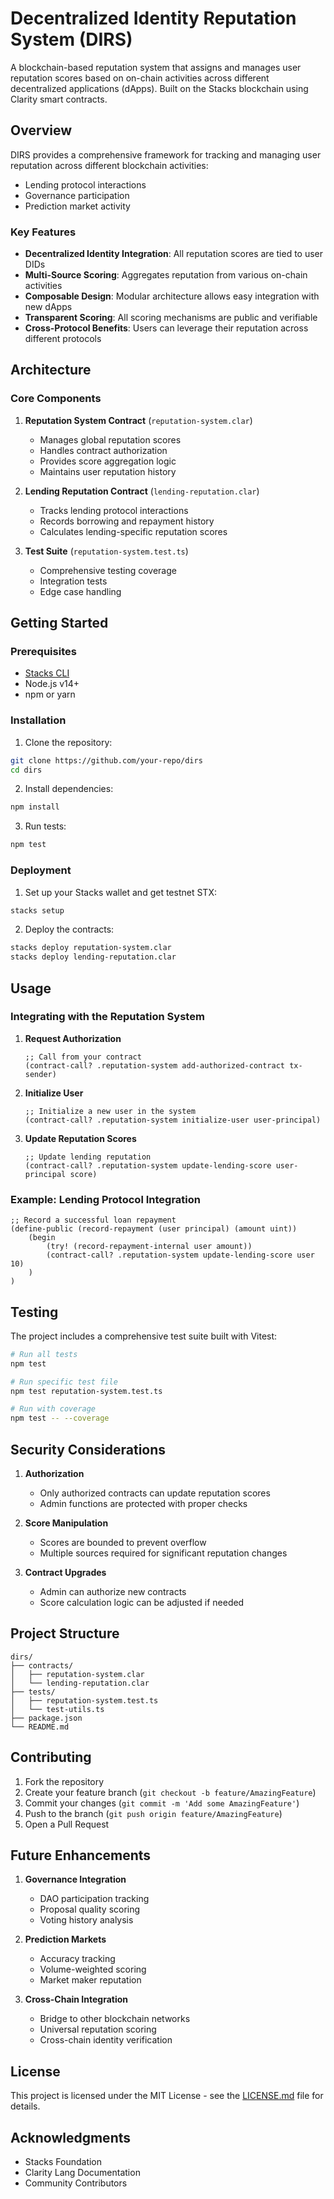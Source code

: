 # Decentralized Identity Reputation System (DIRS)

A blockchain-based reputation system that assigns and manages user reputation scores based on on-chain activities across different decentralized applications (dApps). Built on the Stacks blockchain using Clarity smart contracts.

## Overview

DIRS provides a comprehensive framework for tracking and managing user reputation across different blockchain activities:
- Lending protocol interactions
- Governance participation
- Prediction market activity

### Key Features

- **Decentralized Identity Integration**: All reputation scores are tied to user DIDs
- **Multi-Source Scoring**: Aggregates reputation from various on-chain activities
- **Composable Design**: Modular architecture allows easy integration with new dApps
- **Transparent Scoring**: All scoring mechanisms are public and verifiable
- **Cross-Protocol Benefits**: Users can leverage their reputation across different protocols

## Architecture

### Core Components

1. **Reputation System Contract** (`reputation-system.clar`)
    - Manages global reputation scores
    - Handles contract authorization
    - Provides score aggregation logic
    - Maintains user reputation history

2. **Lending Reputation Contract** (`lending-reputation.clar`)
    - Tracks lending protocol interactions
    - Records borrowing and repayment history
    - Calculates lending-specific reputation scores

3. **Test Suite** (`reputation-system.test.ts`)
    - Comprehensive testing coverage
    - Integration tests
    - Edge case handling

## Getting Started

### Prerequisites

- [Stacks CLI](https://docs.stacks.co/get-started/command-line)
- Node.js v14+
- npm or yarn

### Installation

1. Clone the repository:
```bash
git clone https://github.com/your-repo/dirs
cd dirs
```

2. Install dependencies:
```bash
npm install
```

3. Run tests:
```bash
npm test
```

### Deployment

1. Set up your Stacks wallet and get testnet STX:
```bash
stacks setup
```

2. Deploy the contracts:
```bash
stacks deploy reputation-system.clar
stacks deploy lending-reputation.clar
```

## Usage

### Integrating with the Reputation System

1. **Request Authorization**
   ```clarity
   ;; Call from your contract
   (contract-call? .reputation-system add-authorized-contract tx-sender)
   ```

2. **Initialize User**
   ```clarity
   ;; Initialize a new user in the system
   (contract-call? .reputation-system initialize-user user-principal)
   ```

3. **Update Reputation Scores**
   ```clarity
   ;; Update lending reputation
   (contract-call? .reputation-system update-lending-score user-principal score)
   ```

### Example: Lending Protocol Integration

```clarity
;; Record a successful loan repayment
(define-public (record-repayment (user principal) (amount uint))
    (begin
        (try! (record-repayment-internal user amount))
        (contract-call? .reputation-system update-lending-score user 10)
    )
)
```

## Testing

The project includes a comprehensive test suite built with Vitest:

```bash
# Run all tests
npm test

# Run specific test file
npm test reputation-system.test.ts

# Run with coverage
npm test -- --coverage
```

## Security Considerations

1. **Authorization**
    - Only authorized contracts can update reputation scores
    - Admin functions are protected with proper checks

2. **Score Manipulation**
    - Scores are bounded to prevent overflow
    - Multiple sources required for significant reputation changes

3. **Contract Upgrades**
    - Admin can authorize new contracts
    - Score calculation logic can be adjusted if needed

## Project Structure

```
dirs/
├── contracts/
│   ├── reputation-system.clar
│   └── lending-reputation.clar
├── tests/
│   ├── reputation-system.test.ts
│   └── test-utils.ts
├── package.json
└── README.md
```

## Contributing

1. Fork the repository
2. Create your feature branch (`git checkout -b feature/AmazingFeature`)
3. Commit your changes (`git commit -m 'Add some AmazingFeature'`)
4. Push to the branch (`git push origin feature/AmazingFeature`)
5. Open a Pull Request

## Future Enhancements

1. **Governance Integration**
    - DAO participation tracking
    - Proposal quality scoring
    - Voting history analysis

2. **Prediction Markets**
    - Accuracy tracking
    - Volume-weighted scoring
    - Market maker reputation

3. **Cross-Chain Integration**
    - Bridge to other blockchain networks
    - Universal reputation scoring
    - Cross-chain identity verification

## License

This project is licensed under the MIT License - see the [LICENSE.md](LICENSE.md) file for details.

## Acknowledgments

- Stacks Foundation
- Clarity Lang Documentation
- Community Contributors
